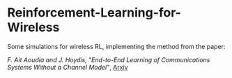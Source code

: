 # Reinforcement-Learning-for-Wireless
Some simulations for wireless RL, implementing the method from the paper:

*F. Ait Aoudia and J. Hoydis, "End-to-End Learning of Communications Systems Without a Channel Model"*,
[Arxiv](https://arxiv.org/pdf/1804.02276.pdf)
